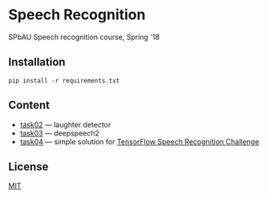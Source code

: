 # Speech Recognition
SPbAU Speech recognition course, Spring '18

## Installation
`pip install -r requirements.txt`

## Content
* [task02](task02/task02.ipynb) — laughter detector
* [task03](task03/) — deepspeech2
* [task04](task04/) — simple solution for [TensorFlow Speech Recognition Challenge](https://www.kaggle.com/c/tensorflow-speech-recognition-challenge)

## License
[MIT](LICENSE)
